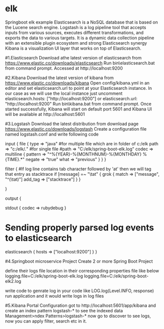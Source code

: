 # elk
Springboot elk example
Elasticsearch is a NoSQL database that is based on the Lucene search engine.
Logstash is a log pipeline tool that accepts inputs from various sources, executes different transformations, and exports the data to various targets. It is a dynamic data collection pipeline with an extensible plugin ecosystem and strong Elasticsearch synergy
Kibana is a visualization UI layer that works on top of Elasticsearch.

#1.Elasticsearch
Download athe latest version of elasticsearch from https://www.elastic.co/downloads/elasticsearch
Run bin\elasticsearch.bat from command prompt.
Accessed at http://localhost:9200

#2.Kibana
Download the latest version of kibana from https://www.elastic.co/downloads/kibana
Open config/kibana.yml in an editor and set elasticsearch.url to point at your Elasticsearch instance. In our case as we will use the local instance just uncomment  elasticsearch.hosts: ["http://localhost:9200"] or
elasticsearch.url: "http://localhost:9200"
Run bin\kibana.bat from command prompt.
Once started successfully, Kibana will start on default port 5601 and Kibana UI will be available at http://localhost:5601

#3.Logstash
Download the latest distribution from download page https://www.elastic.co/downloads/logstash
Create a configuration file named logstash.conf and write following code

input {
  file {
    type => "java"
	#for multiple file which are in folder of c:/elk
	path => "c:/elk/*.*"
	#for single file 
    #path => "C:/elk/spring-boot-elk.log" 
    codec => multiline {
      pattern => "^%{YEAR}-%{MONTHNUM}-%{MONTHDAY} %{TIME}.*"
      negate => "true"
      what => "previous"
    }
  }
}
 
filter {
  #If log line contains tab character followed by 'at' then we will tag that entry as stacktrace
  if [message] =~ "\tat" {
    grok {
      match => ["message", "^(\tat)"]
      add_tag => ["stacktrace"]
    }
  }
 
}
 
output {
   
  stdout {
    codec => rubydebug
  }
 
  # Sending properly parsed log events to elasticsearch
  elasticsearch {
    hosts => ["localhost:9200"]
  }
}


#4.Springboot microservice Project 
Create  2 or more Spring Boot Project

define their logs file location in their corresponding properties file like below
logging.file=C:/elk/spring-boot-elk.log
logging.file=C:/elk/spring-boot-elk2.log 

write code to genrate log in your code like LOG.log(Level.INFO, response) 
run application and it would write logs in log files

#5.Kibana Portal Configuration
got to http://localhost:5601/app/kibana and create an index pattern logstash-* to see the indexed data
Management>ndex Patterns>logstash-*
now go to discover to see logs, now you can apply filter, search etc in it.



